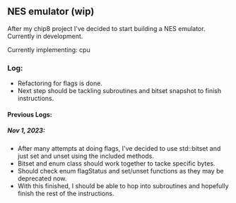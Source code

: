 ## NES emulator (wip)

After my chip8 project I've decided to start building a NES emulator.
Currently in development.

Currently implementing: cpu


### Log:
- Refactoring for flags is done.
- Next step should be tackling subroutines and bitset snapshot to finish instructions.

#### Previous Logs:
##### Nov 1, 2023:
- After many attempts at doing flags, I've decided to use std::bitset and just set and unset using the included methods.
- Bitset and enum class should work together to tacke specific bytes. 
- Should check enum flagStatus and set/unset functions as they may be deprecated now.
- With this finished, I should be able to hop into subroutines and hopefully finish the rest of the instructions.
